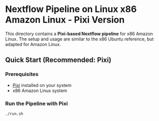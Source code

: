 # Nextflow Pipeline on Linux x86 Amazon Linux - Pixi Version

This directory contains a **Pixi-based Nextflow pipeline** for x86 Amazon Linux. The setup and usage are similar to the x86 Ubuntu reference, but adapted for Amazon Linux.

## Quick Start (Recommended: Pixi)

### Prerequisites

- [Pixi](https://pixi.sh) installed on your system
- x86 Amazon Linux system

### Run the Pipeline with Pixi

```bash
./run.sh
```
